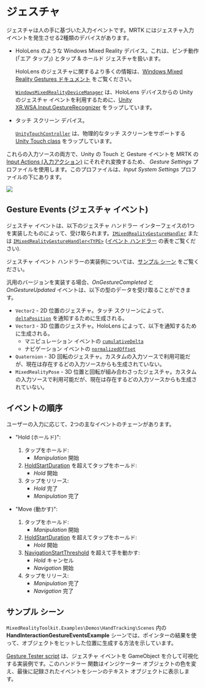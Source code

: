 # ジェスチャ

ジェスチャは人の手に基づいた入力イベントです。MRTK にはジェスチャ入力イベントを発生させる2種類のデバイスがあります。

- HoloLens のような Windows Mixed Reality デバイス。これは、ピンチ動作 (「エア タップ」) とタップ & ホールド ジェスチャを扱います。

  HoloLens のジェスチャに関するより多くの情報は、[Windows Mixed Reality Gestures ドキュメント](https://docs.microsoft.com/windows/mixed-reality/gestures) をご覧ください。

  [`WindowsMixedRealityDeviceManager`](xref:Microsoft.MixedReality.Toolkit.WindowsMixedReality.Input.WindowsMixedRealityDeviceManager) は、HoloLens デバイスからの Unity のジェスチャ イベントを利用するために、[Unity XR.WSA.Input.GestureRecognizer](https://docs.unity3d.com/ScriptReference/XR.WSA.Input.GestureRecognizer.html) をラップしています。

- タッチ スクリーン デバイス。

  [`UnityTouchController`](xref:Microsoft.MixedReality.Toolkit.Input.UnityInput) は、物理的なタッチ スクリーンをサポートする [Unity Touch class](https://docs.unity3d.com/ScriptReference/Touch.html) をラップしています。

これらの入力ソースの両方で、Unity の Touch と Gesture イベントを MRTK の [Input Actions (入力アクション)](InputActions.md) にそれぞれ変換するため、 _Gesture Settings_ プロファイルを使用します。このプロファイルは、_Input System Settings_ プロファイルの下にあります。

<img src="../../Documentation/Images/Input/GestureProfile.png" style="max-width:100%;">

## Gesture Events (ジェスチャ イベント)

ジェスチャ イベントは、以下のジェスチャ ハンドラー インターフェイスの1つを実装したものによって、受け取られます。[`IMixedRealityGestureHandler`](xref:Microsoft.MixedReality.Toolkit.Input.IMixedRealityGestureHandler) または [`IMixedRealityGestureHandler<TYPE>`](xref:Microsoft.MixedReality.Toolkit.Input.IMixedRealityGestureHandler`1) ([イベント ハンドラー](InputEvents.md) の表をご覧ください).

ジェスチャ イベント ハンドラーの実装例については、[サンプル シーン](#サンプル-シーン) をご覧ください。

汎用のバージョンを実装する場合、*OnGestureCompleted* と *OnGestureUpdated* イベントは、以下の型のデータを受け取ることができます。

- `Vector2` - 2D 位置のジェスチャ。タッチ スクリーンによって、[`deltaPosition`](https://docs.unity3d.com/ScriptReference/Touch-deltaPosition.html) を通知するために生成される。
- `Vector3` - 3D 位置のジェスチャ。HoloLens によって、以下を通知するために生成される。
  - マニピュレーション イベントの [`cumulativeDelta`](https://docs.unity3d.com/ScriptReference/XR.WSA.Input.ManipulationUpdatedEventArgs-cumulativeDelta.html)
  - ナビゲーション イベントの [`normalizedOffset`](https://docs.unity3d.com/ScriptReference/XR.WSA.Input.NavigationUpdatedEventArgs-normalizedOffset.html)
- `Quaternion` - 3D 回転のジェスチャ。カスタムの入力ソースで利用可能だが、現在は存在するどの入力ソースからも生成されていない。
- `MixedRealityPose` - 3D 位置と回転が組み合わさったジェスチャ。カスタムの入力ソースで利用可能だが、現在は存在するどの入力ソースからも生成されていない。

## イベントの順序

ユーザーの入力に応じて、2つの主なイベントのチェーンがあります。

- "Hold (ホールド)":
    1. タップをホールド:
        * _Manipulation_ 開始
    1. [HoldStartDuration](xref:Microsoft.MixedReality.Toolkit.Input.MixedRealityInputSimulationProfile.HoldStartDuration) を超えてタップをホールド:
        * _Hold_ 開始
    1. タップをリリース:
        * _Hold_ 完了
        * _Manipulation_ 完了

- "Move (動かす)":
    1. タップをホールド:
        * _Manipulation_ 開始
    1. [HoldStartDuration](xref:Microsoft.MixedReality.Toolkit.Input.MixedRealityInputSimulationProfile.HoldStartDuration) を超えてタップをホールド:
        * _Hold_ 開始
    1. [NavigationStartThreshold](xref:Microsoft.MixedReality.Toolkit.Input.MixedRealityInputSimulationProfile.NavigationStartThreshold) を超えて手を動かす:
        * _Hold_ キャンセル
        * _Navigation_ 開始
    1. タップをリリース:
        * _Manipulation_ 完了
        * _Navigation_ 完了

## サンプル シーン

`MixedRealityToolkit.Examples\Demos\HandTracking\Scenes` 内の **HandInteractionGestureEventsExample** シーンでは、ポインターの結果を使って、オブジェクトをヒットした位置に生成する方法を示しています。

[Gesture Tester script](https://github.com/microsoft/MixedRealityToolkit-Unity/blob/mrtk_release/Assets/MixedRealityToolkit.Examples/Demos/HandTracking/Script/GestureTester.cs) は、ジェスチャ イベントを GameObject を介して可視化する実装例です。このハンドラー 関数はインジケーター オブジェクトの色を変え、最後に記録されたイベントをシーンのテキスト オブジェクトに表示します。
